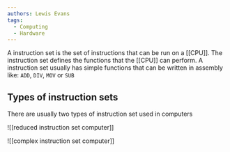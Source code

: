 ```yaml
---
authors: Lewis Evans
tags:
  - Computing
  - Hardware
---
```

A instruction set is the set of instructions that can be run on a [[CPU]]. The instruction set defines the functions that the [[CPU]] can perform. A instruction set usually has simple functions that can be written in assembly like: `ADD`, `DIV`, `MOV` or `SUB`

## Types of instruction sets
There are usually two types of instruction set used in computers

![[reduced instruction set computer]]

![[complex instruction set computer]]